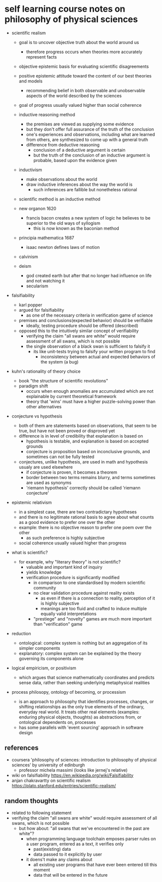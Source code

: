 # self learning course notes on philosophy of physical sciences

- scientific realism
  - goal is to uncover objective truth about the world around us
    - therefore progress occurs when theories more accurately represent facts
  - objective epistemic basis for evaluating scientific disagreements
  - positive epistemic attitude toward the content of our best theories and models
    - recommending belief in both observable and unobservable aspects of the world described by the sciences
  - goal of progress usually valued higher than social coherence
  - inductive reasoning method
    - the premises are viewed as supplying some evidence
    - but they don't offer full assurance of the truth of the conclusion
    - one's experiences and observations, including what are learned from others, are synthesized to come up with a general truth
    - difference from deductive reasoning
      - conclusion of a deductive argument is certain
      - but the truth of the conclusion of an inductive argument is probable, based upon the evidence given
  - inductivism
    - make observations about the world
    - draw inductive inferences about the way the world is
      - such inferences are fallible but nonetheless rational 
  - scientific method is an inductive method 
  - new organon 1620
    - francis bacon creates a new system of logic he believes to be superior to the old ways of syllogism
      - this is now known as the baconian method
  - principia mathematica 1687
    - isaac newton defines laws of motion

  - calvinism
  - deism
    - god created earth but after that no longer had influence on life and not watching it
    - secularism

- falsifiability
  - karl popper
  - argued for falsifiability
    - as one of the necessary criteria in verification game of science
  - premises and conclusions(expected behavior) should be verifiable
    - ideally, testing procedure should be offered (described)
  - opposed this to the intuitively similar concept of verifiability
    - verifying the claim "all swans are white" would require assessment of all swans, which is not possible
    - the single observation of a black swan is sufficient to falsify it
      - its like unit-tests trying to falsify your written program to find 
        - inconsistency between actual and expected behaviors of the system (a bug)

- kuhn's rationality of theory choice 
  - book "the structure of scientific revolutions"
  - paradigm shift
    - occurs when enough anomalies are accumulated which are not explainable by current theoretical framework
    - theory that 'wins' must have a higher puzzle-solving power than other alternatives

- conjecture vs hypothesis
  - both of them are statements based on observations, that seem to be true, but have not been proved or disproved yet
  - difference is in level of credibility that explanation is based on
    - hypothesis is testable, and explanation is based on accepted grounds
    - conjecture is proposition based on inconclusive grounds, and sometimes can not be fully tested
  - conjectures, unlike hypothesis, are used in math and hypothesis usualy are used elsewhere
    - if conjecture is proven, it becomes a theorem
    - border between two terms remains blurry, and terms sometimes are used as synonyms
    - 'riemann hypothesis' correctly should be called 'riemann conjecture'
  
- epistemic relativism
  - in a simplest case, there are two contradictary hypotheses
  - and there is no legitimate rational basis to agree about what counts as a good evidence to prefer one over the other
  - example: there is no objective reason to prefer one poem over the other
    - as such preference is highly subjective
  - social coherence usually valued higher than progress

- what is scientific?
  - for example, why "literary theory" is not scientific?
    - valuable and important kind of inquiry
    - yields knowledge
    - verification procedure is significantly modified
      - in comparison to one standardised by modern scientific community
      - no clear validation procedure against reality exists 
        - as even if there is a connection to reality, perception of it is highly subjective
        - meanings are too fluid and crafted to induce multiple equally valid interpretations
      - "prestiege" and "novelty" games are much more important than "verification" game   

- reduction
  - ontological: complex system is nothing but an aggregation of its simpler components
  - explanatory: complex system can be explained by the theory governing its components alone

- logical empiricism, or positivism
  - which argues that science mathematically coordinates and predicts sense data, rather than seeking underlying metaphysical realities

- process philosopy, ontology of becoming, or processism
  - is an approach to philosophy that identifies processes, changes, or shifting relationships as the only true elements of the ordinary, everyday real world. It treats other real elements (examples: enduring physical objects, thoughts) as abstractions from, or ontological dependents on, processes
  - has some parallels with 'event sourcing' approach in software design


## references 

- coursera 'philosophy of sciences: introduction to philosophy of physical sciences' by university of edinburgh
  - professor michela massimi (looks like jernej's relative)
- wiki on falsifiability https://en.wikipedia.org/wiki/Falsifiability
- anjan chakravartty on scientific realism https://plato.stanford.edu/entries/scientific-realism/


## random thoughts

- related to following statement
 - verifying the claim "all swans are white" would require assessment of all swans, which is not possible
      - but how about: "all swans that we've encountered in the past are white"?
        - when programming language toolchain emposes parser rules on a user program, entered as a text, it verifies only
          - past(existing) data
          - data passed to it explicitly by user
        - it doens't make any claims about
          - all existing user programs that have ever been entered till this moment
          - data that will be entered in the future
  
